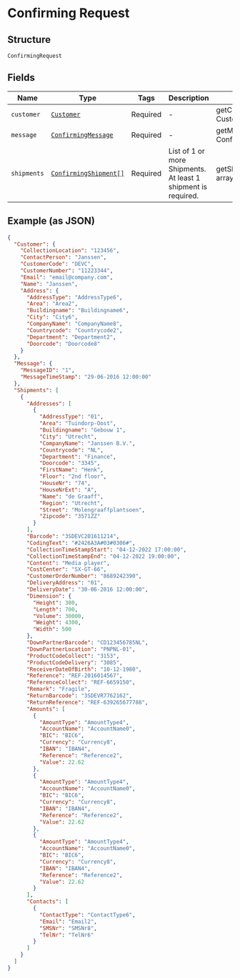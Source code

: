 
# Confirming Request

## Structure

`ConfirmingRequest`

## Fields

| Name | Type | Tags | Description | Getter | Setter |
|  --- | --- | --- | --- | --- | --- |
| `customer` | [`Customer`](../../doc/models/customer.md) | Required | - | getCustomer(): Customer | setCustomer(Customer customer): void |
| `message` | [`ConfirmingMessage`](../../doc/models/confirming-message.md) | Required | - | getMessage(): ConfirmingMessage | setMessage(ConfirmingMessage message): void |
| `shipments` | [`ConfirmingShipment[]`](../../doc/models/confirming-shipment.md) | Required | List of 1 or more Shipments. At least 1 shipment is required. | getShipments(): array | setShipments(array shipments): void |

## Example (as JSON)

```json
{
  "Customer": {
    "CollectionLocation": "123456",
    "ContactPerson": "Janssen",
    "CustomerCode": "DEVC",
    "CustomerNumber": "11223344",
    "Email": "email@company.com",
    "Name": "Janssen",
    "Address": {
      "AddressType": "AddressType6",
      "Area": "Area2",
      "Buildingname": "Buildingname6",
      "City": "City6",
      "CompanyName": "CompanyName8",
      "Countrycode": "Countrycode2",
      "Department": "Department2",
      "Doorcode": "Doorcode8"
    }
  },
  "Message": {
    "MessageID": "1",
    "MessageTimeStamp": "29-06-2016 12:00:00"
  },
  "Shipments": [
    {
      "Addresses": [
        {
          "AddressType": "01",
          "Area": "Tuindorp-Oost",
          "Buildingname": "Gebouw 1",
          "City": "Utrecht",
          "CompanyName": "Janssen B.V.",
          "Countrycode": "NL",
          "Department": "Finance",
          "Doorcode": "3345",
          "FirstName": "Henk",
          "Floor": "2nd floor",
          "HouseNr": "74",
          "HouseNrExt": "A",
          "Name": "de Graaff",
          "Region": "Utrecht",
          "Street": "Molengraaffplantsoen",
          "Zipcode": "3571ZZ"
        }
      ],
      "Barcode": "3SDEVC201611214",
      "CodingText": "#2426A3A#03#0306#",
      "CollectionTimeStampStart": "04-12-2022 17:00:00",
      "CollectionTimeStampEnd": "04-12-2022 19:00:00",
      "Content": "Media player",
      "CostCenter": "SX-GT-66",
      "CustomerOrderNumber": "8689242390",
      "DeliveryAddress": "01",
      "DeliveryDate": "30-06-2016 12:00:00",
      "Dimension": {
        "Height": 300,
        "Length": 700,
        "Volume": 30000,
        "Weight": 4300,
        "Width": 500
      },
      "DownPartnerBarcode": "CD123456785NL",
      "DownPartnerLocation": "PNPNL-01",
      "ProductCodeCollect": "3153",
      "ProductCodeDelivery": "3085",
      "ReceiverDateOfBirth": "10-12-1980",
      "Reference": "REF-2016014567",
      "ReferenceCollect": "REF-6659150",
      "Remark": "Fragile",
      "ReturnBarcode": "3SDEVR7762162",
      "ReturnReference": "REF-639265677788",
      "Amounts": [
        {
          "AmountType": "AmountType4",
          "AccountName": "AccountName0",
          "BIC": "BIC6",
          "Currency": "Currency8",
          "IBAN": "IBAN4",
          "Reference": "Reference2",
          "Value": 22.62
        },
        {
          "AmountType": "AmountType4",
          "AccountName": "AccountName0",
          "BIC": "BIC6",
          "Currency": "Currency8",
          "IBAN": "IBAN4",
          "Reference": "Reference2",
          "Value": 22.62
        },
        {
          "AmountType": "AmountType4",
          "AccountName": "AccountName0",
          "BIC": "BIC6",
          "Currency": "Currency8",
          "IBAN": "IBAN4",
          "Reference": "Reference2",
          "Value": 22.62
        }
      ],
      "Contacts": [
        {
          "ContactType": "ContactType6",
          "Email": "Email2",
          "SMSNr": "SMSNr8",
          "TelNr": "TelNr6"
        }
      ]
    }
  ]
}
```

